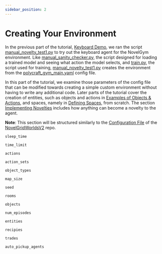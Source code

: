```yaml
---
sidebar_position: 2
---
```


# Creating Your Environment

In the previous part of the tutorial, [Keyboard Demo](demo), we ran the script [manual_novelty_test1.py](https://github.com/tufts-ai-robotics-group/NovelGym/blob/main/manual_novelty_test1.py) to try out the keyboard agent for the NovelGym environment. Like [manual_sanity_checker.py](https://github.com/tufts-ai-robotics-group/NovelGym/blob/main/manual_sanity_checker.py), the script designed for loading a trained model and seeing what action the model selects, and [train.py](https://github.com/tufts-ai-robotics-group/NovelGym/blob/main/train.py), the script used for training, [manual_novelty_test1.py](https://github.com/tufts-ai-robotics-group/NovelGym/blob/main/manual_novelty_test1.py) creates the environment from the [polycraft_gym_main.yaml](https://github.com/tufts-ai-robotics-group/NovelGym/blob/main/config/polycraft_gym_main.yaml) config file.

In this part of the tutorial, we examine those parameters of the config file that can be modified towards creating a simple custom environment without having to write any additional code. Later parts of the tutorial cover the creation of entities, such as objects and actions in [Examples of Objects & Actions](objectsactions), and spaces, namely in [Defining Spaces](../agent/spaces), from scratch. The section [Implementing Novelties](novelty) includes how anything can become a novelty to the agent.

**Note**: This section will be structured similarly to the [Configuration File](https://github.com/tufts-ai-robotics-group/NovelGridWorldsV2/blob/main/docs/config_file.md) of the [NovelGridWorldsV2](https://github.com/tufts-ai-robotics-group/NovelGridWorldsV2/tree/main) repo.

`sleep_time`

`time_limit`

`actions`

`action_sets`

`object_types`

`map_size`

`seed`

`rooms`

`objects`

`num_episodes`

`entities`

`recipies`

`trades`

`auto_pickup_agents`

